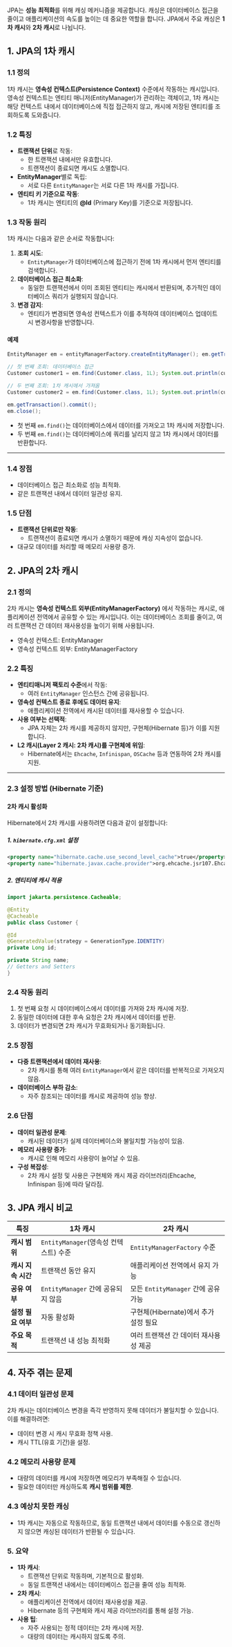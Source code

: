 JPA는 **성능 최적화**를 위해 캐싱 메커니즘을 제공합니다. 캐싱은 데이터베이스 접근을 줄이고 애플리케이션의 속도를 높이는 데 중요한 역할을 합니다. JPA에서 주요 캐싱은 **1차 캐시**와 **2차 캐시**로 나뉩니다.

## **1. JPA의 1차 캐시**

### **1.1 정의**

1차 캐시는 **영속성 컨텍스트(Persistence Context)** 수준에서 작동하는 캐시입니다. 영속성 컨텍스트는 엔티티 매니저(EntityManager)가 관리하는 객체이고, 1차 캐시는 해당 컨텍스트 내에서 데이터베이스에 직접 접근하지 않고, 캐시에 저장된 엔티티를 조회하도록 도와줍니다.

### **1.2 특징**

- **트랜잭션 단위**로 작동:
    - 한 트랜잭션 내에서만 유효합니다.
    - 트랜잭션이 종료되면 캐시도 소멸합니다.
- **EntityManager**별로 독립:
    - 서로 다른 `EntityManager`는 서로 다른 1차 캐시를 가집니다.
- **엔티티 키 기준으로 작동**:
    - 1차 캐시는 엔티티의 **@Id** (Primary Key)를 기준으로 저장됩니다.


### **1.3 작동 원리**

1차 캐시는 다음과 같은 순서로 작동합니다:

1. **조회 시도**:
    - `EntityManager`가 데이터베이스에 접근하기 전에 1차 캐시에서 먼저 엔티티를 검색합니다.
2. **데이터베이스 접근 최소화**:
    - 동일한 트랜잭션에서 이미 조회된 엔티티는 캐시에서 반환되며, 추가적인 데이터베이스 쿼리가 실행되지 않습니다. 
1. **변경 감지**:
    - 엔티티가 변경되면 영속성 컨텍스트가 이를 추적하여 데이터베이스 업데이트 시 변경사항을 반영합니다.

#### **예제**

```java
EntityManager em = entityManagerFactory.createEntityManager(); em.getTransaction().begin(); 

// 첫 번째 조회: 데이터베이스 접근 
Customer customer1 = em.find(Customer.class, 1L); System.out.println(customer1); 

// 두 번째 조회: 1차 캐시에서 가져옴 
Customer customer2 = em.find(Customer.class, 1L); System.out.println(customer2); 

em.getTransaction().commit();
em.close();
```

- 첫 번째 `em.find()`는 데이터베이스에서 데이터를 가져오고 1차 캐시에 저장합니다.
- 두 번째 `em.find()`는 데이터베이스에 쿼리를 날리지 않고 1차 캐시에서 데이터를 반환합니다.

---

### **1.4 장점**

- 데이터베이스 접근 최소화로 성능 최적화.
- 같은 트랜잭션 내에서 데이터 일관성 유지.

### **1.5 단점**

- **트랜잭션 단위로만 작동**:
    - 트랜잭션이 종료되면 캐시가 소멸하기 때문에 캐싱 지속성이 없습니다.
- 대규모 데이터를 처리할 때 메모리 사용량 증가.

## **2. JPA의 2차 캐시**

### **2.1 정의**

2차 캐시는 **영속성 컨텍스트 외부(EntityManagerFactory)** 에서 작동하는 캐시로, 애플리케이션 전역에서 공유할 수 있는 캐시입니다. 이는 데이터베이스 조회를 줄이고, 여러 트랜잭션 간 데이터 재사용성을 높이기 위해 사용됩니다.
- 영속성 컨텍스트: EntityManager
- 영속성 컨텍스트 외부: EntityManagerFactory

### **2.2 특징**

- **엔티티매니저 팩토리 수준**에서 작동:
    - 여러 `EntityManager` 인스턴스 간에 공유됩니다.
- **영속성 컨텍스트 종료 후에도 데이터 유지**:
    - 애플리케이션 전역에서 캐시된 데이터를 재사용할 수 있습니다.
- **사용 여부는 선택적**:
    - JPA 자체는 2차 캐시를 제공하지 않지만, 구현체(Hibernate 등)가 이를 지원합니다.
- **L2 캐시(Layer 2 캐시: 2차 캐시)를 구현체에 위임**:
    - Hibernate에서는 `Ehcache`, `Infinispan`, `OSCache` 등과 연동하여 2차 캐시를 지원.

---

### **2.3 설정 방법 (Hibernate 기준)**

#### **2차 캐시 활성화**

Hibernate에서 2차 캐시를 사용하려면 다음과 같이 설정합니다:

##### **1. `hibernate.cfg.xml` 설정**

```xml
<property name="hibernate.cache.use_second_level_cache">true</property> <property name="hibernate.cache.region.factory_class">org.hibernate.cache.jcache.JCacheRegionFactory</property> 
<property name="hibernate.javax.cache.provider">org.ehcache.jsr107.EhcacheCachingProvider</property>
```

##### **2. 엔티티에 캐시 적용**

```java
import jakarta.persistence.Cacheable;

@Entity
@Cacheable 
public class Customer {     

@Id     
@GeneratedValue(strategy = GenerationType.IDENTITY)     
private Long id;      

private String name;      
// Getters and Setters 
}
```


### **2.4 작동 원리**

1. 첫 번째 요청 시 데이터베이스에서 데이터를 가져와 2차 캐시에 저장.
2. 동일한 데이터에 대한 후속 요청은 2차 캐시에서 데이터를 반환.
3. 데이터가 변경되면 2차 캐시가 무효화되거나 동기화됩니다.


### **2.5 장점**

- **다중 트랜잭션에서 데이터 재사용**:
    - 2차 캐시를 통해 여러 `EntityManager`에서 같은 데이터를 반복적으로 가져오지 않음.
- **데이터베이스 부하 감소**:
    - 자주 참조되는 데이터를 캐시로 제공하여 성능 향상.

### **2.6 단점**

- **데이터 일관성 문제**:
    - 캐시된 데이터가 실제 데이터베이스와 불일치할 가능성이 있음.
- **메모리 사용량 증가**:
    - 캐시로 인해 메모리 사용량이 늘어날 수 있음.
- **구성 복잡성**:
    - 2차 캐시 설정 및 사용은 구현체와 캐시 제공 라이브러리(Ehcache, Infinispan 등)에 따라 달라짐.



## **3. JPA 캐시 비교**

| **특징**       | **1차 캐시**                    | **2차 캐시**                   |
| ------------ | ---------------------------- | --------------------------- |
| **캐시 범위**    | `EntityManager`(영속성 컨텍스트) 수준 | `EntityManagerFactory` 수준   |
| **캐시 지속 시간** | 트랜잭션 동안 유지                   | 애플리케이션 전역에서 유지 가능           |
| **공유 여부**    | `EntityManager` 간에 공유되지 않음   | 모든 `EntityManager` 간에 공유 가능 |
| **설정 필요 여부** | 자동 활성화                       | 구현체(Hibernate)에서 추가 설정 필요   |
| **주요 목적**    | 트랜잭션 내 성능 최적화                | 여러 트랜잭션 간 데이터 재사용성 제공       |


## **4. 자주 겪는 문제**

### **4.1 데이터 일관성 문제**

2차 캐시는 데이터베이스 변경을 즉각 반영하지 못해 데이터가 불일치할 수 있습니다. 이를 해결하려면:

- 데이터 변경 시 캐시 무효화 정책 사용.
- 캐시 TTL(유효 기간)을 설정.

### **4.2 메모리 사용량 문제**

- 대량의 데이터를 캐시에 저장하면 메모리가 부족해질 수 있습니다.
- 필요한 데이터만 캐싱하도록 **캐시 범위를 제한**.

### **4.3 예상치 못한 캐싱**

- 1차 캐시는 자동으로 작동하므로, 동일 트랜잭션 내에서 데이터를 수동으로 갱신하지 않으면 캐싱된 데이터가 반환될 수 있습니다.

### **5. 요약**

- **1차 캐시**:
    - 트랜잭션 단위로 작동하며, 기본적으로 활성화.
    - 동일 트랜잭션 내에서는 데이터베이스 접근을 줄여 성능 최적화.
- **2차 캐시**:
    - 애플리케이션 전역에서 데이터 재사용성을 제공.
    - Hibernate 등의 구현체와 캐시 제공 라이브러리를 통해 설정 가능.
- **사용 팁**:
    - 자주 사용되는 정적 데이터는 2차 캐시에 저장.
    - 대량의 데이터는 캐시하지 않도록 주의.